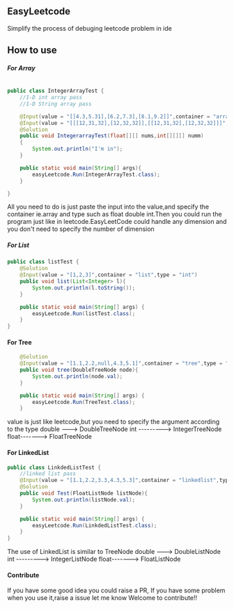 ## EasyLeetcode

Simplify the process of debuging leetcode problem in ide

## How to use
##### For Array
```java

public class IntegerArrayTest {
    //1-D int array pass
    //1-D String array pass

    @Input(value = "[[4.3,5.31],[6.2,7.3],[8.1,9.2]]",container = "array",type = "float")
    @Input(value = "[[[12,31,32],[12,32,32]],[[12,31,32],[12,32,32]]]",container = "array",type = "int")
    @Solution
    public void IntegerarrayTest(float[][] nums,int[][][] numm)
    {
        System.out.println("I'm in");
    }

    public static void main(String[] args){
        easyLeetcode.Run(IntegerArrayTest.class);
    }

}
```
All you need to do  is just paste the input into the value,and specify the container ie.array and type such as float double int.Then you could run the program just like in leetcode.EasyLeetCode could handle any dimension and you don't need to specify the number of dimension

##### For List
```java
public class listTest {
    @Solution
    @Input(value = "[1,2,3]",container = "list",type = "int")
    public void list(List<Integer> l){
        System.out.println(l.toString());
    }

    public static void main(String[] args) {
        easyLeetcode.Run(listTest.class);
    }
}
```

#### For Tree
```java
    @Solution
    @Input(value = "[1.1,2.2,null,4.3,5.1]",container = "tree",type = "double")
    public void tree(DoubleTreeNode node){
        System.out.println(node.val);
    }

    public static void main(String[] args) {
        easyLeetcode.Run(TreeTest.class);
    }
```
value is just like leetcode,but you need to specify the argument according to the type
double ---> DoubleTreeNode
int --------->            IntegerTreeNode
float-------> FloatTreeNode
#### For LinkedList
```java
public class LinkdedListTest {
    //linked list pass
    @Input(value = "[1.1,2.2,3.3,4.3,5.3]",container = "linkedlist",type = "float")
    @Solution
    public void Test(FloatListNode listNode){
        System.out.println(listNode.val);
    }

    public static void main(String[] args) {
        easyLeetcode.Run(LinkdedListTest.class);
    }
}
```
The use of LinkedList is similar to TreeNode
double ---> DoubleListNode
int --------->            IntegerListNode
float-------> FloatListNode

#### Contribute
If you have some good idea you could raise a PR,
If you have some problem when you use it,raise a issue let me know
Welcome to contribute!!